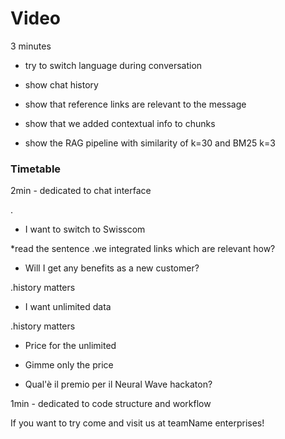 # Video





3 minutes

- try to switch language during conversation
- show chat history
- show that reference links are relevant to the message

- show that we added contextual info to chunks
- show the RAG pipeline with similarity of k=30 and BM25 k=3

### Timetable

2min - dedicated to chat interface


.

- I want to switch to Swisscom

*read the sentence
.we integrated links which are relevant
how?


- Will I get any benefits as a new customer? 

.history matters


- I want unlimited data

.history matters


- Price for the unlimited



- Gimme only the price 


- Qual'è il premio per il Neural Wave hackaton?

1min - dedicated to code structure and workflow

If you want to try come and visit us at teamName enterprises!
